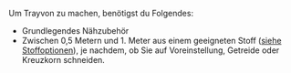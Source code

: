 Um Trayvon zu machen, benötigst du Folgendes:

*   Grundlegendes Nähzubehör
*   Zwischen 0,5 Metern und 1. Meter aus einem geeigneten Stoff ([siehe Stoffoptionen](/docs/patterns/trayvon/fabric)), je nachdem, ob Sie auf Voreinstellung, Getreide oder Kreuzkorn schneiden.
